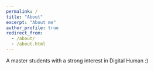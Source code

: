 ```yaml
---
permalink: /
title: "About"
excerpt: "About me"
author_profile: true
redirect_from: 
  - /about/
  - /about.html
---
```


A master students with a strong interest in Digital Human :)
